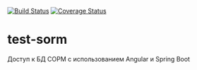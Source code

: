 [![Build Status](https://travis-ci.org/valery1707/test-sorm.svg)](https://travis-ci.org/valery1707/test-sorm)
[![Coverage Status](https://coveralls.io/repos/valery1707/test-sorm/badge.svg?branch=master&service=github)](https://coveralls.io/github/valery1707/test-sorm?branch=master)

# test-sorm
Доступ к БД СОРМ с использованием Angular и Spring Boot

